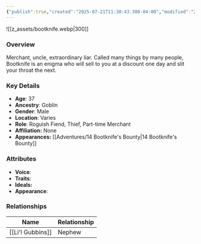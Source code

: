```yaml
---
{"publish":true,"created":"2025-07-21T11:30:43.308-04:00","modified":"2025-07-27T20:28:09.659-04:00","published":"2025-07-27T20:28:09.659-04:00","cssclasses":"","Age":"37","Ancestry":"Goblin","Gender":"Male","Location":["Varies"],"Role":["Roguish Fiend, Thief, Part-time Merchant"],"Affiliation":["None"],"Appearances":["[[14 Bootknife's Bounty|14 Bootknife's Bounty]]"]}
---
```



![[z_assets/bootknife.webp|300]]

### Overview
Merchant, uncle, extraordinary liar. Called many things by many people, Bootknife is an enigma who will sell to you at a discount one day and slit your throat the next.

### Key Details
- **Age**: 37
- **Ancestry**: Goblin
- **Gender**: Male
- **Location**: Varies
- **Role**: Roguish Fiend, Thief, Part-time Merchant
- **Affiliation:** None
- **Appearances:** [[Adventures/14 Bootknife's Bounty\|14 Bootknife's Bounty]]

### Attributes
- **Voice**: 
- **Traits**: 
- **Ideals:** 
- **Appearance**:

### Relationships

| Name             | Relationship |
| ---------------- | ------------ |
| [[Li'l Gubbins]] | Nephew       |
